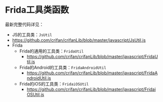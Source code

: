# Frida工具类函数

最新完整代码详见：

* JS的工具类：`JsUtil`
 * https://github.com/crifan/crifanLib/blob/master/javascript/JsUtil.js
* Frida
  * Frida的通用的工具类：`FridaUtil`
    * https://github.com/crifan/crifanLib/blob/master/javascript/FridaUtil.js
  * Frida的Android的工具类：`FridaAndroidUtil`
    * https://github.com/crifan/crifanLib/blob/master/javascript/FridaAndroidUtil.js
  * Frida的iOS的工具类：`FridaiOSUtil`
    * https://github.com/crifan/crifanLib/blob/master/javascript/FridaiOSUtil.js
